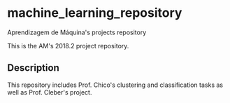 # machine_learning_repository
Aprendizagem de Máquina's projects repository

This is the AM's 2018.2 project repository.

## Description

This repository includes Prof. Chico's clustering and classification tasks as well as Prof. Cleber's project.
